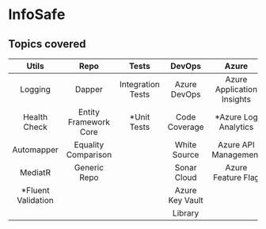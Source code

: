 # InfoSafe

## Topics covered

Utils                      |  Repo                       |  Tests                   |  DevOps                   |  Azure                       |  Bus
:-------------------------:|:---------------------------:|:------------------------:|:-------------------------:|:----------------------------:|:-------------------------:
Logging                    |  Dapper                     |  Integration Tests       |  Azure DevOps             |  Azure Application Insights  |  RabbitMQ
Health Check               |  Entity Framework Core      |  *Unit Tests             |  Code Coverage            |  *Azure Log Analytics        |  Azure Service Bus
Automapper                 |  Equality Comparison        |                          |  White Source             |  Azure API Management        |
MediatR                    |  Generic Repo               |                          |  Sonar Cloud              |  Azure Feature Flag          |
*Fluent Validation         |                             |                          |  Azure Key Vault          |                              |
                           |                             |                          |  Library                  |                              |
